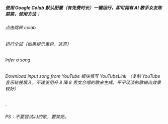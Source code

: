 ##### 使用 Google Colab 默认配置（有免费时长）一键运行，即可拥有 AI 歌手女友陈菜菜，使用方法：


###### 点击跳转 colab
###### 运行全部（如果提示重启，选否）
###### Infer a song
###### Download input song from YouTube 板块填写 YouTubeLink （复制 YouTube 音乐链接填入，不建议用升 8 降 8 男女合唱的歌来生成，平平淡淡的歌输出效果较好）

.

###### PS：不要尝试JJ的歌，要笑死。

